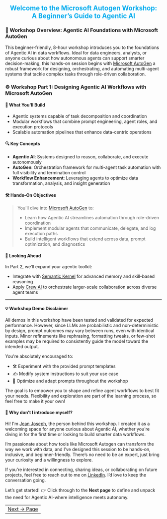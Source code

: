 <div align="center" style="color:#00acee">
  <h2>Welcome to the Microsoft Autogen Workshop:<br>A Beginner’s Guide to Agentic AI</h2>
</div>

### 🧠 Workshop Overview: Agentic AI Foundations with Microsoft AutoGen

This beginner-friendly, 8-hour workshop introduces you to the foundations of Agentic AI in data workflows. Ideal for data engineers, analysts, or anyone curious about how autonomous agents can support smarter decision-making, this hands-on session begins with [Microsoft AutoGen](https://microsoft.github.io/autogen/stable/index.html) a robust framework for designing, orchestrating, and automating multi-agent systems that tackle complex tasks through role-driven collaboration.


### ⚙️ Workshop Part 1: Designing Agentic AI Workflows with Microsoft AutoGen
#### 🚀 What You'll Build
- Agentic systems capable of task decomposition and coordination
- Modular workflows that combine prompt engineering, agent roles, and execution protocols
- Scalable automation pipelines that enhance data-centric operations

#### 🔍 Key Concepts
- **Agentic AI**: Systems designed to reason, collaborate, and execute autonomously
- **AutoGen**: Orchestration framework for multi-agent task automation with full visibility and termination control
- **Workflow Enhancement**: Leveraging agents to optimize data transformation, analysis, and insight generation

#### 🛠️ Hands-On Objectives
> You'll dive into [Microsoft AutoGen](https://microsoft.github.io/autogen/stable/index.html) to:
> - Learn how Agentic AI streamlines automation through role-driven coordination
> - Implement modular agents that communicate, delegate, and log execution paths
> - Build intelligent workflows that extend across data, prompt optimization, and diagnostics

#### 🔗 Looking Ahead
In Part 2, we’ll expand your agentic toolkit:
- Integrate with [Semantic Kernel](https://github.com/microsoft/semantic-kernel) for advanced memory and skill-based reasoning
- Apply [Crew AI](https://www.crewai.com/) to orchestrate larger-scale collaboration across diverse agent teams
---

#### 💡 Workshop Demo Disclaimer

All demos in this workshop have been tested and validated for expected performance. However, since LLMs are probabilistic and non-deterministic by design, prompt outcomes may vary between runs, even with identical inputs. Minor refinements like rephrasing, formatting tweaks, or few-shot examples may be required to consistently guide the model toward the intended output.

You're absolutely encouraged to:

- 🛠 Experiment with the provided prompt templates  
- ✍️ Modify system instructions to suit your use case  
- 🚀 Optimize and adapt prompts throughout the workshop

The goal is to empower you to shape and refine agent workflows to best fit your needs. Flexibility and exploration are part of the learning process, so feel free to make it your own!

#### 👋 Why don’t I introduce myself?

Hi! I'm <a href="https://datadrivencommunity.com/About-Jean-Joseph.html" target="_blank">Jean Joseph</a>, the person behind this workshop. I created it as a welcoming space for anyone curious about Agentic AI, whether you're diving in for the first time or looking to build smarter data workflows.

I’m passionate about how tools like Microsoft Autogen can transform the way we work with data, and I’ve designed this session to be hands-on, inclusive, and beginner-friendly. There’s no need to be an expert, just bring your curiosity and a willingness to explore.

If you’re interested in connecting, sharing ideas, or collaborating on future projects, feel free to reach out to me on <a href="https://www.linkedin.com/in/jeandjoseph/" target="_blank">LinkedIn</a>. I’d love to keep the conversation going.


Let’s get started! 👉 Click through to the **Next page** to define and unpack the need for Agentic AI-where intelligence meets autonomy.

<table width="100%">
  <tr>
    <td align="right" style="white-space: nowrap;">
        <a href="../docs/pages/whatisagenticai.md">Next → Page</a>
    </td>
  </tr>
</table>
